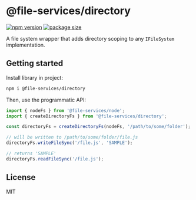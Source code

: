 # @file-services/directory

[![npm version](https://img.shields.io/npm/v/@file-services/directory.svg)](https://www.npmjs.com/package/@file-services/directory)
[![package size](https://badgen.net/bundlephobia/minzip/@file-services/directory)](https://bundlephobia.com/result?p=@file-services/directory)

A file system wrapper that adds directory scoping to any `IFileSystem` implementation.

## Getting started

Install library in project:

```sh
npm i @file-services/directory
```

Then, use the programmatic API:

```ts
import { nodeFs } from '@file-services/node';
import { createDirectoryFs } from '@file-services/directory';

const directoryFs = createDirectoryFs(nodeFs, '/path/to/some/folder');

// will be written to /path/to/some/folder/file.js
directoryFs.writeFileSync('/file.js', 'SAMPLE');

// returns 'SAMPLE'
directoryFs.readFileSync('/file.js');
```

## License

MIT
